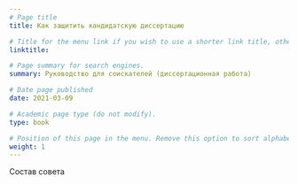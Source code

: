 ```yaml
---
# Page title
title: Как защитить кандидатскую диссертацию

# Title for the menu link if you wish to use a shorter link title, otherwise remove this option.
linktitle:

# Page summary for search engines.
summary: Руководство для соискателей (диссертационная работа)

# Date page published
date: 2021-03-09

# Academic page type (do not modify).
type: book

# Position of this page in the menu. Remove this option to sort alphabetically.
weight: 1
---
```



Состав совета